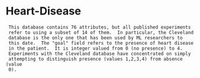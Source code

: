 # Heart-Disease 
     This database contains 76 attributes, but all published experiments
     refer to using a subset of 14 of them.  In particular, the Cleveland
     database is the only one that has been used by ML researchers to 
     this date.  The "goal" field refers to the presence of heart disease
     in the patient.  It is integer valued from 0 (no presence) to 4.
     Experiments with the Cleveland database have concentrated on simply
     attempting to distinguish presence (values 1,2,3,4) from absence (value
     0).
